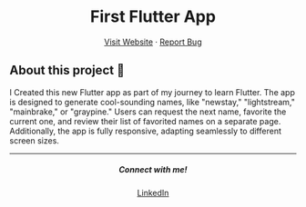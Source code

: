 <h1 align = "center"><b>First Flutter App</b></h1>

<p align="center">
    <a href="https://first-flutter-app.vercel.app/" target="_blank">Visit Website</a>
    ·
    <a href="https://github.com/sahadcmd/first_flutter_app/issues" target="_blank">Report Bug</a>
</p>   

## About this project 🚀

I Created this new Flutter app as part of my journey to learn Flutter. The app is designed to generate cool-sounding names, like "newstay," "lightstream," "mainbrake," or "graypine." Users can request the next name, favorite the current one, and review their list of favorited names on a separate page. Additionally, the app is fully responsive, adapting seamlessly to different screen sizes.


<hr>
<h5 align="center">Connect with me!</h5>
<p align="center">
    <a href="https://www.linkedin.com/in/sahadmahaboobp" target="_blank">LinkedIn</a>
</p>
